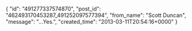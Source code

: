  {
   "id": "491277337574870",
   "post_id": "462493170453287_491252097577394",
   "from_name": "Scott Duncan",
   "message": "...Yes.",
   "created_time": "2013-03-11T20:54:16+0000"
 }
